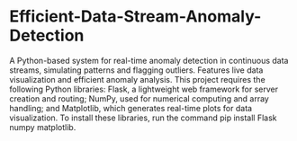 # Efficient-Data-Stream-Anomaly-Detection
A Python-based system for real-time anomaly detection in continuous data streams, simulating patterns and flagging outliers. Features live data visualization and efficient anomaly analysis.
This project requires the following Python libraries: Flask, a lightweight web framework for server creation and routing; NumPy, used for numerical computing and array handling; and Matplotlib, which generates real-time plots for data visualization. To install these libraries, run the command pip install Flask numpy matplotlib.
